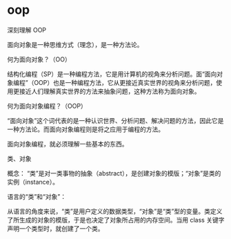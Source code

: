 # oop
深刻理解 OOP

面向对象是一种思维方式（理念），是一种方法论。

何为面向对象？（OO）

结构化编程（SP）是一种编程方法，它是用计算机的视角来分析问题。面“面向对象编程”（OOP）也是一种编程方法，它从更接近真实世界的视角来分析问题，使用更接近人们理解真实世界的方法来抽象问题，这种方法称为面向对象。

何为面向对象编程？（OOP）

“面向对象”这个词代表的是一种认识世界、分析问题、解决问题的方法，因此它是一种方法论。而面向对象编程则是将之应用于编程的方法。

面向对象编程，就必须理解一些基本的东西。

类、对象

概念： “类”是对一类事物的抽象（abstract），是创建对象的模版；“对象”是类的实例（instance）。

语言的“类”和“对象”：

从语言的角度来说，“类”是用户定义的数据类型，“对象”是“类”型的变量。类定义了所生成的对象的模版，于是也决定了对象所占用的内存空间。当用 class 关键字声明一个类型时，就创建了一个类。
